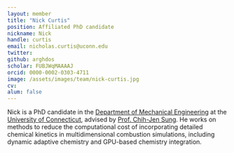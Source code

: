 ```yaml
---
layout: member
title: "Nick Curtis"
position: Affiliated PhD candidate
nickname: Nick
handle: curtis
email: nicholas.curtis@uconn.edu
twitter:
github: arghdos
scholar: FUBJWqMAAAAJ
orcid: 0000-0002-0303-4711
image: /assets/images/team/nick-curtis.jpg
cv:
alum: false
---
```

Nick is a PhD candidate in the [Department of Mechanical Engineering] at the [University of Connecticut], advised by [Prof. Chih-Jen Sung](http://combdiaglab.engr.uconn.edu). He works on methods to reduce the computational cost of incorporating detailed chemical kinetics in multidimensional combustion simulations, including dynamic adaptive chemistry and GPU-based chemistry integration.


[University of Connecticut]: https://uconn.edu
[Department of Mechanical Engineering]: https://www.engr.uconn.edu/me/cms/
